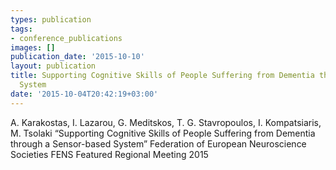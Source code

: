 ```yaml
---
types: publication
tags:
- conference_publications
images: []
publication_date: '2015-10-10'
layout: publication
title: Supporting Cognitive Skills of People Suffering from Dementia through a Sensor-based
  System
date: '2015-10-04T20:42:19+03:00'
---
```

A. Karakostas, I. Lazarou, G. Meditskos, T. G. Stavropoulos, I. Kompatsiaris, M. Tsolaki “Supporting Cognitive Skills of People Suffering from Dementia through a Sensor-based System” Federation of European Neuroscience Societies FENS Featured Regional Meeting 2015
